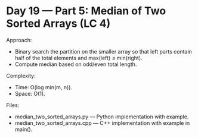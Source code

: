 # Day 19 — Part 5: Median of Two Sorted Arrays (LC 4)

Approach:
- Binary search the partition on the smaller array so that left parts contain half of the total elements and max(left) ≤ min(right).
- Compute median based on odd/even total length.

Complexity:
- Time: O(log min(m, n)).
- Space: O(1).

Files:
- median_two_sorted_arrays.py — Python implementation with example.
- median_two_sorted_arrays.cpp — C++ implementation with example in main().
